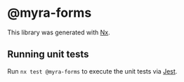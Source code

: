 # @myra-forms

This library was generated with [Nx](https://nx.dev).

## Running unit tests

Run `nx test @myra-forms` to execute the unit tests via [Jest](https://jestjs.io).

